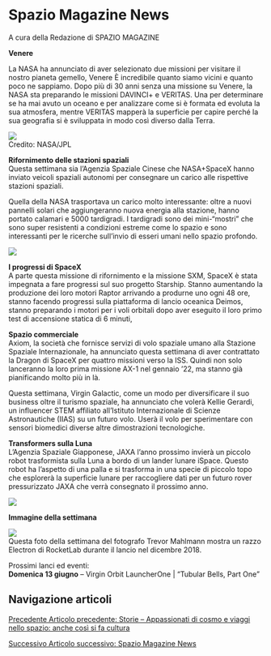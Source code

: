 Spazio Magazine News
====================

A cura della Redazione di SPAZIO MAGAZINE

**Venere**

La NASA ha annunciato di aver selezionato due missioni per visitare il nostro pianeta gemello, Venere È incredibile quanto siamo vicini e quanto poco ne sappiamo. Dopo più di 30 anni senza una missione su Venere, la NASA sta preparando le missioni DAVINCI+ e VERITAS. Una per determinare se ha mai avuto un oceano e per analizzare come si è formata ed evoluta la sua atmosfera, mentre VERITAS mapperà la superficie per capire perché la sua geografia si è sviluppata in modo così diverso dalla Terra.

![](https://www.adaa.it/wp/wp-content/uploads/2021/06/venere-300x300.jpeg)  
Credito: NASA/JPL

**Rifornimento delle stazioni spaziali**  
Questa settimana sia l’Agenzia Spaziale Cinese che NASA+SpaceX hanno inviato veicoli spaziali autonomi per consegnare un carico alle rispettive stazioni spaziali.

Quella della NASA trasportava un carico molto interessante: oltre a nuovi pannelli solari che aggiungeranno nuova energia alla stazione, hanno portato calamari e 5000 tardigradi. I tardigradi sono dei mini-“mostri” che sono super resistenti a condizioni estreme come lo spazio e sono interessanti per le ricerche sull’invio di esseri umani nello spazio profondo.

![](https://www.adaa.it/wp/wp-content/uploads/2021/06/https___bucketeer-e05bbc84-baa3-437e-9518-adb32be77984.s3.amazonaws.com_public_images_de529658-952b-4de8-99d2-6336491ee468_1920x1080-300x169.jpeg)

**I progressi di SpaceX**  
A parte questa missione di rifornimento e la missione SXM, SpaceX è stata impegnata a fare progressi sul suo progetto Starship. Stanno aumentando la produzione dei loro motori Raptor arrivando a produrne uno ogni 48 ore, stanno facendo progressi sulla piattaforma di lancio oceanica Deimos, stanno preparando i motori per i voli orbitali dopo aver eseguito il loro primo test di accensione statica di 6 minuti,

  
**Spazio commerciale**  
Axiom, la società che fornisce servizi di volo spaziale umano alla Stazione Spaziale Internazionale, ha annunciato questa settimana di aver contrattato la Dragon di SpaceX per quattro missioni verso la ISS. Quindi non solo lanceranno la loro prima missione AX-1 nel gennaio ’22, ma stanno già pianificando molto più in là.

Questa settimana, Virgin Galactic, come un modo per diversificare il suo business oltre il turismo spaziale, ha annunciato che volerà Kellie Gerardi, un influencer STEM affiliato all’Istituto Internazionale di Scienze Astronautiche (IIAS) su un futuro volo. Userà il volo per sperimentare con sensori biomedici diverse altre dimostrazioni tecnologiche.

**Transformers sulla Luna**  
L’Agenzia Spaziale Giapponese, JAXA l’anno prossimo invierà un piccolo robot trasformista sulla Luna a bordo di un lander lunare iSpace. Questo robot ha l’aspetto di una palla e si trasforma in una specie di piccolo topo che esplorerà la superficie lunare per raccogliere dati per un futuro rover pressurizzato JAXA che verrà consegnato il prossimo anno.

![](https://www.adaa.it/wp/wp-content/uploads/2021/06/https___bucketeer-e05bbc84-baa3-437e-9518-adb32be77984.s3.amazonaws.com_public_images_a99b3682-52be-4d78-90d3-30ccee2801ce_992x419-300x127.png)

**Immagine della settimana**

![](https://www.adaa.it/wp/wp-content/uploads/2021/06/https___bucketeer-e05bbc84-baa3-437e-9518-adb32be77984.s3.amazonaws.com_public_images_86f5bfdc-f0ff-4da9-a6ae-a25ffe5445c0_600x900.jpeg)  
Questa foto della settimana del fotografo Trevor Mahlmann mostra un razzo Electron di RocketLab durante il lancio nel dicembre 2018.

Prossimi lanci ed eventi:  
**Domenica 13 giugno** – Virgin Orbit LauncherOne | “Tubular Bells, Part One”

Navigazione articoli
--------------------

[Precedente Articolo precedente: Storie – Appassionati di cosmo e viaggi nello spazio: anche così si fa cultura](https://www.adaa.it/2021/05/27/storie-appassionati-di-cosmo-e-viaggi-nello-spazio-anche-cosi-si-fa-cultura/)

[Successivo Articolo successivo: Spazio Magazine News](https://www.adaa.it/2021/06/20/spazio-magazine-news-5/)